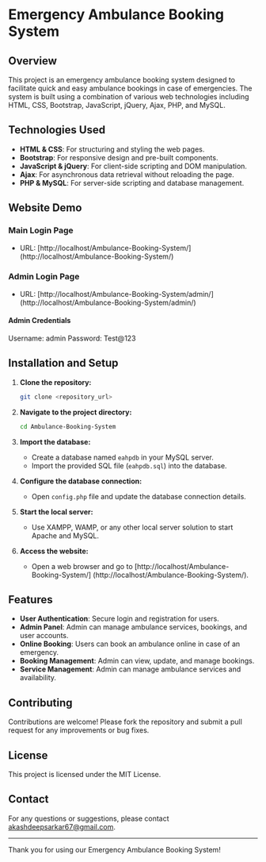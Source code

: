 # Emergency Ambulance Booking System

## Overview

This project is an emergency ambulance booking system designed to facilitate quick and easy ambulance bookings in case of emergencies. The system is built using a combination of various web technologies including HTML, CSS, Bootstrap, JavaScript, jQuery, Ajax, PHP, and MySQL.

## Technologies Used

- **HTML & CSS**: For structuring and styling the web pages.
- **Bootstrap**: For responsive design and pre-built components.
- **JavaScript & jQuery**: For client-side scripting and DOM manipulation.
- **Ajax**: For asynchronous data retrieval without reloading the page.
- **PHP & MySQL**: For server-side scripting and database management.

## Website Demo

### Main Login Page
- URL: [http://localhost/Ambulance-Booking-System/]
       (http://localhost/Ambulance-Booking-System/)

### Admin Login Page
- URL: [http://localhost/Ambulance-Booking-System/admin/]
       (http://localhost/Ambulance-Booking-System/admin/)

#### Admin Credentials
Username: admin
Password: Test@123

## Installation and Setup

1. **Clone the repository:**
   ```bash
   git clone <repository_url>
   ```
2. **Navigate to the project directory:**
   ```bash
   cd Ambulance-Booking-System
   ```
3. **Import the database:**
   - Create a database named `eahpdb` in your MySQL server.
   - Import the provided SQL file (`eahpdb.sql`) into the database.

4. **Configure the database connection:**
   - Open `config.php` file and update the database connection details.

5. **Start the local server:**
   - Use XAMPP, WAMP, or any other local server solution to start Apache and MySQL.

6. **Access the website:**
   - Open a web browser and go to [http://localhost/Ambulance-Booking-System/]
                                  (http://localhost/Ambulance-Booking-System/).

## Features

- **User Authentication**: Secure login and registration for users.
- **Admin Panel**: Admin can manage ambulance services, bookings, and user accounts.
- **Online Booking**: Users can book an ambulance online in case of an emergency.
- **Booking Management**: Admin can view, update, and manage bookings.
- **Service Management**: Admin can manage ambulance services and availability.

## Contributing

Contributions are welcome! Please fork the repository and submit a pull request for any improvements or bug fixes.

## License

This project is licensed under the MIT License.

## Contact

For any questions or suggestions, please contact [akashdeepsarkar67@gmail.com](mailto:akashdeepsarkar67@gmail.com).

---

Thank you for using our Emergency Ambulance Booking System!
